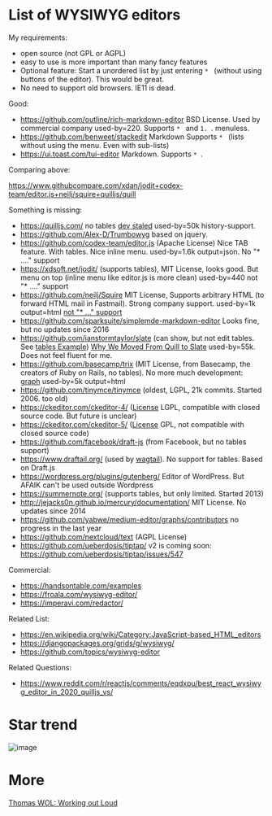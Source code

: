 # List of WYSIWYG editors

My requirements:

* open source (not GPL or AGPL)
* easy to use is more important than many fancy features
* Optional feature: Start a unordered list by just entering `* ` (without using buttons of the editor). This would be great.
* No need to support old browsers. IE11 is dead.


Good:

* https://github.com/outline/rich-markdown-editor BSD License. Used by commercial company used-by=220. Supports `* ` and `1. `. menuless.
* https://github.com/benweet/stackedit Markdown Supports `* ` (lists without using the menu. Even with sub-lists)
* https://ui.toast.com/tui-editor Markdown. Supports `* `.

Comparing above:

https://www.githubcompare.com/xdan/jodit+codex-team/editor.js+neilj/squire+quilljs/quill

Something is missing:
* https://quilljs.com/ no tables [dev staled](https://github.com/quilljs/quill/graphs/contributors) used-by=50k history-support.
* https://github.com/Alex-D/Trumbowyg based on jquery.
* https://github.com/codex-team/editor.js (Apache License) Nice TAB feature. With tables. Nice inline menu. used-by=1.6k output=json. No "* ...." support
* https://xdsoft.net/jodit/ (supports tables), MIT License, looks good. But menu on top (inline menu like editor.js is more clean) used-by=440 not "* ...." support
* https://github.com/neilj/Squire MIT License, Supports arbitrary HTML (to forward HTML mail in Fastmail). Strong company support. used-by=1k output=html [not "* ..." support](https://github.com/neilj/Squire/issues/408)
* https://github.com/sparksuite/simplemde-markdown-editor Looks fine, but no updates since 2016
* https://github.com/ianstormtaylor/slate (can show, but not edit tables. See [tables Example](https://www.slatejs.org/examples/tables)) [Why We Moved From Quill to Slate](https://medium.com/the-lead/why-we-moved-from-quill-to-slate-94f42aa54fec) used-by=55k. Does not feel fluent for me.
* https://github.com/basecamp/trix (MIT License, from Basecamp, the creators of Ruby on Rails, no tables). No more much development: [graph](https://github.com/basecamp/trix/graphs/contributors) used-by=5k output=html
* https://github.com/tinymce/tinymce (oldest, LGPL, 21k commits. Started 2006. too old)
* https://ckeditor.com/ckeditor-4/ ([License](https://github.com/ckeditor/ckeditor4/blob/master/LICENSE.md) LGPL, compatible with closed source code. But future is unclear)
* https://ckeditor.com/ckeditor-5/ ([License](https://github.com/ckeditor/ckeditor5/blob/master/LICENSE.md) GPL, not compatible with closed source code)
* https://github.com/facebook/draft-js (from Facebook, but no tables support)
* https://www.draftail.org/ (used by [wagtail](https://wagtail.io/)). No support for tables. Based on Draft.js
* https://wordpress.org/plugins/gutenberg/ Editor of WordPress. But AFAIK can't be used outside Wordpress
* https://summernote.org/ (supports tables, but only limited. Started 2013)
* http://jejacks0n.github.io/mercury/documentation/ MIT License. No updates since 2014
* https://github.com/yabwe/medium-editor/graphs/contributors no progress in the last year
* https://github.com/nextcloud/text (AGPL License)
* https://github.com/ueberdosis/tiptap/ v2 is coming soon: https://github.com/ueberdosis/tiptap/issues/547

Commercial:

* https://handsontable.com/examples
* https://froala.com/wysiwyg-editor/
* https://imperavi.com/redactor/

Related List: 

* https://en.wikipedia.org/wiki/Category:JavaScript-based_HTML_editors
* https://djangopackages.org/grids/g/wysiwyg/
* https://github.com/topics/wysiwyg-editor

Related Questions:

* https://www.reddit.com/r/reactjs/comments/eqdxpu/best_react_wysiwyg_editor_in_2020_quilljs_vs/

# Star trend

![image](https://user-images.githubusercontent.com/414336/115287795-f7b19c80-a150-11eb-950f-7589c0413546.png)


# More

[Thomas WOL: Working out Loud](https://github.com/guettli/wol)
